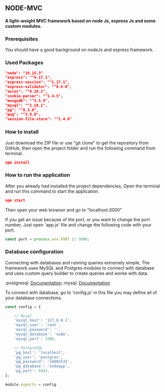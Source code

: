 ## NODE-MVC

#### A light-weight MVC framework based on node Js, express Js and some custom modules.

### Prerequisites

You should have a good background on nodeJs and express framework.

### Used Packages

``` json
"node": "10.15.3"
"express": "^4.17.1",
"express-session": "^1.17.1",
"express-validator": "^6.8.0",
"axios": "^0.19.2",
"cookie-parser": "^1.4.5",
"mongodb": "^3.5.9",
"mysql": "^2.18.1",
"pg": "^8.3.0",
"pug": "^3.0.0",
"session-file-store": "^1.4.0"
```

### How to install

Just download the ZIP file or use "git clone" to get the repository from GitHub, then open the project folder and run the following command from terminal.

``` json
npm install
```

### How to run the application

After you already had installed the project dependencies, Open the terminal and run this command to start the application.

``` json
npm start
```

Then open your web browser and go to "localhost:3000"

If you get an issue because of the port, or you want to change the port number, Just open 'app.js' file and change the following code with your port.

``` js
const port = process.env.PORT || 3000;
```

### Database configuration

Connecting with databases and running queries extremely simple, The framework uses MySQL and Postgres modules to connect with database and uses custom query builder to create queries and worke with data.

:postgresql: [Documentation](https://node-postgres.com)
:mysql: [Documentation](https://github.com/mysqljs/mysql/tree/v0.9)


To connect with database, go to 'config.js' in this file you may define all of your database connections.

``` js
const config = {

	// Mysql
	'mysql_host': '127.0.0.1',
	'mysql_user': 'root',
	'mysql_password': '',
	'mysql_database': 'node',
	'mysql_port': 3306,

	// PostgreSQL
	'pg_host': 'localhost',
	'pg_user': 'postgres',
	'pg_password': '24882533',
	'pg_database': 'nodeapp',
	'pg_port': 5432,
};

module.exports = config
```